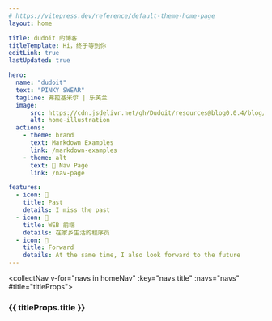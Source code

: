 ```yaml
---
# https://vitepress.dev/reference/default-theme-home-page
layout: home

title: dudoit 的博客
titleTemplate: Hi，终于等到你
editLink: true
lastUpdated: true

hero:
  name: "dudoit"
  text: "PINKY SWEAR"
  tagline: 弗拉基米尔 | 乐芙兰
  image:
      src: https://cdn.jsdelivr.net/gh/Dudoit/resources@blog0.0.4/blog/images/home-illustration.png
      alt: home-illustration
  actions:
    - theme: brand
      text: Markdown Examples
      link: /markdown-examples
    - theme: alt
      text: 🛴 Nav Page
      link: /nav-page

features:
  - icon: 🧊
    title: Past
    details: I miss the past
  - icon: 🧊
    title: WEB 前端
    details: 在家乡生活的程序员
  - icon: 🧊
    title: Forward
    details: At the same time, I also look forward to the future
---
```


<!-- 自定义组件 -->
<script setup>
import collectNav from './.vitepress/components/collectNav.vue';
import { homeNav } from './.vitepress/components/config.ts';

const openNav = (link) => window.open(link, "_blank")
</script>

<collectNav v-for="navs in homeNav" :key="navs.title" :navs="navs" #title="titleProps">
  <h3 @click="openNav(titleProps.link)" class="slot-nav-title">{{ titleProps.title }}</h3>
</collectNav>
